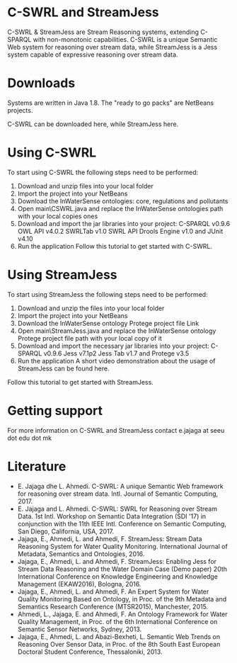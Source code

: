 # C-SWRL and StreamJess

C-SWRL & StreamJess are Stream Reasoning systems, extending C-SPARQL with non-monotonic capabilities. C-SWRL is a unique Semantic Web system for reasoning over stream data, while StreamJess is a Jess system capable of expressive reasoning over stream data.

# Downloads
Systems are written in Java 1.8. The "ready to go packs" are NetBeans projects.

C-SWRL can be downloaded here, while StreamJess here.

# Using C-SWRL
To start using C-SWRL the following steps need to be performed:

1. Download and unzip files into your local folder
2. Import the project into your NetBeans
3. Download the InWaterSense ontologies: core, regulations and pollutants
4. Open main\CSWRL.java and replace the InWaterSense ontologies path with your local copies ones
5. Download and import the jar libraries into your project:
C-SPARQL v0.9.6
OWL API v4.0.2
SWRLTab v1.0
SWRL API Drools Engine v1.0 and
JUnit v4.10
6. Run the application
  Follow this tutorial to get started with C-SWRL.

# Using StreamJess
To start using StreamJess the following steps need to be performed:

1. Download and unzip the files into your local folder
2. Import the project into your NetBeans
3. Download the InWaterSense ontology Protege project file Link
4. Open main\StreamJess.java and replace the InWaterSense ontology Protege project file path with your local copy of it
5. Download and import the necessary jar libraries into your project:
C-SPARQL v0.9.6
Jess v7.1p2
Jess Tab v1.7 and
Protege v3.5
6. Run the application
A short video demonstration about the usage of StreamJess can be found here.

Follow this tutorial to get started with StreamJess.

# Getting support
For more information on C-SWRL and StreamJess contact e.jajaga at seeu dot edu dot mk

# Literature
- E. Jajaga dhe L. Ahmedi. C-SWRL: A unique Semantic Web framework for reasoning over stream data. Intl. Journal of Semantic Computing, 2017.
- E. Jajaga and L. Ahmedi. C-SWRL: SWRL for Reasoning over Stream Data. 1st Intl. Workshop on Semantic Data Integration (SDI '17) in conjunction with the 11th IEEE Intl. Conference on Semantic Computing, San Diego, California, USA, 2017.
- Jajaga, E., Ahmedi, L. and Ahmedi, F. StreamJess: Stream Data Reasoning System for Water Quality Monitoring. International Journal of Metadata, Semantics and Ontologies, 2016.
- Jajaga, E., Ahmedi, L. and Ahmedi, F. StreamJess: Enabling Jess for Stream Data Reasoning and the Water Domain Case (Demo paper) 20th International Conference on Knowledge Engineering and Knowledge Management (EKAW2016), Bologna, 2016.
- Jajaga, E., Ahmedi, L. and Ahmedi, F. An Expert System for Water Quality Monitoring Based on Ontology, in Proc. of the 9th Metadata and Semantics Research Conference (MTSR2015), Manchester, 2015.
- Ahmedi, L., Jajaga, E. and Ahmedi, F. An Ontology Framework for Water Quality Management, in Proc. of the 6th International Conference on Semantic Sensor Networks, Sydney, 2013. 
- Jajaga, E., Ahmedi, L. and Abazi-Bexheti, L. Semantic Web Trends on Reasoning Over Sensor Data, in Proc. of the 8th South East European Doctoral Student Conference, Thessaloniki, 2013.
